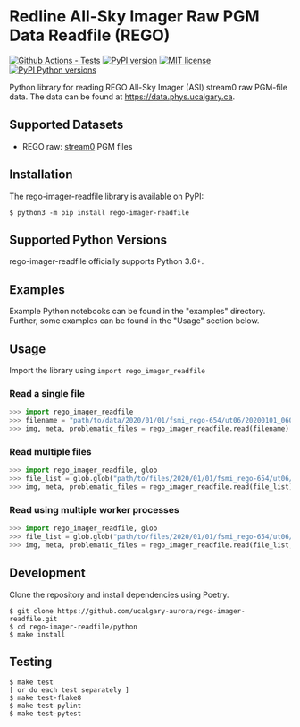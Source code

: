 # Redline All-Sky Imager Raw PGM Data Readfile (REGO)

[![Github Actions - Tests](https://github.com/ucalgary-aurora/rego-imager-readfile/workflows/tests/badge.svg)](https://github.com/ucalgary-aurora/rego-imager-readfile/actions?query=workflow%3Atests)
[![PyPI version](https://img.shields.io/pypi/v/rego-imager-readfile.svg)](https://pypi.python.org/pypi/rego-imager-readfile/)
[![MIT license](https://img.shields.io/badge/License-MIT-blue.svg)](https://lbesson.mit-license.org/)
[![PyPI Python versions](https://img.shields.io/pypi/pyversions/rego-imager-readfile.svg)](https://pypi.python.org/pypi/rego-imager-readfile/)

Python library for reading REGO All-Sky Imager (ASI) stream0 raw PGM-file data. The data can be found at https://data.phys.ucalgary.ca.

## Supported Datasets

- REGO raw: [stream0](https://data.phys.ucalgary.ca/sort_by_project/GO-Canada/REGO/stream0) PGM files

## Installation

The rego-imager-readfile library is available on PyPI:

```console
$ python3 -m pip install rego-imager-readfile
```

## Supported Python Versions

rego-imager-readfile officially supports Python 3.6+.

## Examples

Example Python notebooks can be found in the "examples" directory. Further, some examples can be found in the "Usage" section below.

## Usage

Import the library using `import rego_imager_readfile`

### Read a single file

```python
>>> import rego_imager_readfile
>>> filename = "path/to/data/2020/01/01/fsmi_rego-654/ut06/20200101_0600_fsmi_rego-654_6300.pgm.gz"
>>> img, meta, problematic_files = rego_imager_readfile.read(filename)
```

### Read multiple files

```python
>>> import rego_imager_readfile, glob
>>> file_list = glob.glob("path/to/files/2020/01/01/fsmi_rego-654/ut06/*6300.pgm*")
>>> img, meta, problematic_files = rego_imager_readfile.read(file_list)
```

### Read using multiple worker processes

```python
>>> import rego_imager_readfile, glob
>>> file_list = glob.glob("path/to/files/2020/01/01/fsmi_rego-654/ut06/*6300.pgm*")
>>> img, meta, problematic_files = rego_imager_readfile.read(file_list, workers=4)
```

## Development

Clone the repository and install dependencies using Poetry.

```console
$ git clone https://github.com/ucalgary-aurora/rego-imager-readfile.git
$ cd rego-imager-readfile/python
$ make install
```

## Testing

```console
$ make test
[ or do each test separately ]
$ make test-flake8
$ make test-pylint
$ make test-pytest
```
